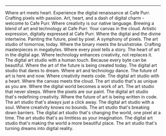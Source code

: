 ---
Where art meets heart.
Experience the digital renaissance at Cafe Purr.
Crafting pixels with passion.
Art, heart, and a dash of digital charm - welcome to Cafe Purr.
Where creativity is our native language.
Brewing a blend of art and technology at Cafe Purr.
Your canvas in the cloud.
Artistic expression, digitally expressed at Cafe Purr.
Where the digital and the divine intertwine.
Painting the future, pixel by pixel.
A symphony of pixels.
The art studio of tomorrow, today.
Where the binary meets the brushstroke.
Crafting masterpieces in megabytes.
Where every pixel tells a story.
The heart of art in the digital age.
Where technology enhances creativity, not replaces it.
The digital art studio with a human touch.
Because every byte can be beautiful.
Where the art of the future is being created today.
The digital art studio that dares to dream.
Where art and technology dance.
The future of art is here and now.
Where creativity meets code.
The digital art studio with a heart.
Where the canvas meets the cloud.
The art studio that's as unique as you are.
Where the digital world becomes a work of art.
The art studio that never sleeps.
Where the pixels are our paint.
The digital art studio that's redefining creativity.
Where the future of art is being written in code.
The art studio that's always just a click away.
The digital art studio with a soul.
Where creativity knows no bounds.
The art studio that's breaking down barriers.
The digital art studio that's changing the world, one pixel at a time.
The art studio that's as limitless as your imagination.
The digital art studio that's making the world a more beautiful place.
The art studio that's turning dreams into digital reality.
